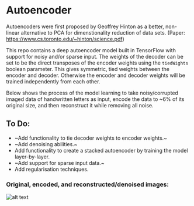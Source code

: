 # Autoencoder

Autoencoders were first proposed by Geoffrey Hinton as a better, non-linear alternative to PCA for dimenstionality reduction of data sets. (Paper: https://www.cs.toronto.edu/~hinton/science.pdf)

This repo contains a deep autoencoder model built in TensorFlow with support for noisy and/or sparse input. The weights of the decoder can be set to be the direct transposes of the encoder weights using the `tiedWights` boolean parameter. This gives symmetric, tied weights between the encoder and decoder. Otherwise the encoder and decoder weights will be trained independently from each other.

Below shows the process of the model learning to take noisy/corrupted imaged data of handwritten letters as input, encode the data to ~6% of its original size, and then reconstruct it while removing all noise.

## To Do:

- ~Add functionality to tie decoder weights to encoder weights.~
- ~Add denoising abilities.~
- Add functionality to create a stacked autoencoder by training the model layer-by-layer.
- ~Add support for sparse input data.~
- Add regularisation techniques.

### Original, encoded, and reconstructed/denoised images:

![alt text](https://i.imgur.com/QyES7ct.png "autoencoder")
